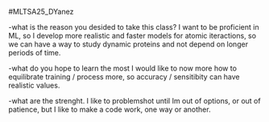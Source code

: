 #MLTSA25_DYanez

-what is the reason you desided to take this class?
I want to be proficient in ML, so I develop more realistic and faster models for atomic iteractions, so we can have a way to study dynamic proteins and not depend on longer periods of time. 

-what do you hope to learn the most 
I would like to now more how to equilibrate training / process more, so accuracy / sensitibity can have realistic values. 

-what are the strenght. 
I like to problemshot until Im out of options, or out of patience, but I like to make a code work, one way or another. 



